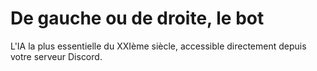 De gauche ou de droite, le bot
==============================

L'IA la plus essentielle du XXIème siècle, 
accessible directement depuis votre serveur Discord.

